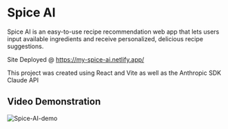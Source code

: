 # Spice AI

Spice AI is an easy-to-use recipe recommendation web app that lets users input available ingredients and receive personalized, delicious recipe suggestions.

Site Deployed @ https://my-spice-ai.netlify.app/

This project was created using React and Vite as well as the Anthropic SDK Claude API

## Video Demonstration
![Spice-AI-demo](https://github.com/user-attachments/assets/8fee87bf-f3f2-461b-9b50-6ed87307faff)
